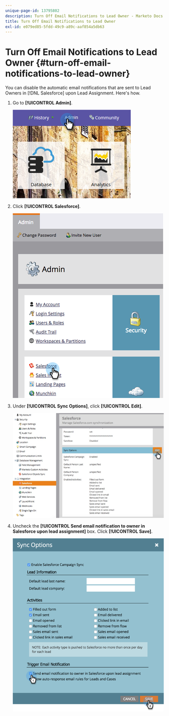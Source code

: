 ```yaml
---
unique-page-id: 13795802
description: Turn Off Email Notifications to Lead Owner - Marketo Docs - Product Documentation
title: Turn Off Email Notifications to Lead Owner
exl-id: e079ed85-5fdd-49c9-a89c-aaf854a5db63
---
```

# Turn Off Email Notifications to Lead Owner {#turn-off-email-notifications-to-lead-owner}

You can disable the automatic email notifications that are sent to Lead Owners in [!DNL Salesforce] upon Lead Assignment. Here's how.

1. Go to **[!UICONTROL Admin]**.

   ![](assets/admin-1.png)

1. Click **[!UICONTROL Salesforce]**.

   ![](assets/adminsalesforce.png)

1. Under **[!UICONTROL Sync Options]**, click **[!UICONTROL Edit]**.

   ![](assets/salesforcesummary2.jpg)

1. Uncheck the **[!UICONTROL Send email notification to owner in Salesforce upon lead assignment]** box. Click **[!UICONTROL Save]**.

   ![](assets/new-screen.png)
